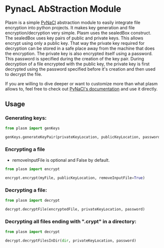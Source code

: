 # PynacL AbStraction Module

Plasm is a simple [PyNaCl](https://github.com/pyca/pynacl) abstraction module to easily integrate file encryption into python projects. It makes key generation and file encryption/decryption very simple.
Plasm uses the sealedBox construct. The sealedBox uses key pairs of public and private keys. This allows encrypt using only a public key. That way the private key required for decryption can be stored in a safe place away from the machine that does the encryption. The private key is also encrypted itself using a password. This password is specified during the creation of the key pair. During decryption of a file encrypted with the public key, the private key is first decrypted using the password specified before it's creation and then used to decrypt the file.

If you are willing to dive deeper or want to customize more than what plasm allows to, feel free to check out [PyNaCl's documentation](https://pynacl.readthedocs.io/) and use it directly.

## Usage

### Generating keys:
```python
from plasm import genKeys

genKeys.generateKeyPair(privateKeyLocation, publicKeyLocation, password)
```

### Encrypting a file
* removeInputFile is optional and False by default.

```python
from plasm import encrypt

encrypt.encrypt(myFile, publicKeyLocation, removeInputFile=True)
```

### Decrypting a file:
```python
from plasm import decrypt

decrypt.decryptFile(encryptedFile, privateKeyLocation, password)
```

### Decrypting all files ending with ".crypt" in a directory:
```python
from plasm import decrypt

decrypt.decryptFilesInDir(dir, privateKeyLocation, password)
```
